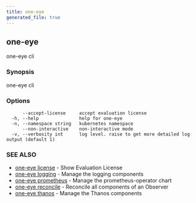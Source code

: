 ```yaml
---
title: one-eye
generated_file: true
---
```

## one-eye

one-eye cli

### Synopsis

one-eye cli

### Options

```
      --accept-license     accept evaluation license
  -h, --help               help for one-eye
  -n, --namespace string   kubernetes namespace
      --non-interactive    non-interactive mode
  -v, --verbosity int      log level. raise to get more detailed log output (default 1)
```

### SEE ALSO

* [one-eye license](/docs/one-eye/cli/reference/one-eye_license/)	 - Show Evaluation License
* [one-eye logging](/docs/one-eye/cli/reference/one-eye_logging/)	 - Manage the logging components
* [one-eye prometheus](/docs/one-eye/cli/reference/one-eye_prometheus/)	 - Manage the prometheus-operator chart
* [one-eye reconcile](/docs/one-eye/cli/reference/one-eye_reconcile/)	 - Reconcile all components of an Observer
* [one-eye thanos](/docs/one-eye/cli/reference/one-eye_thanos/)	 - Manage the Thanos components

